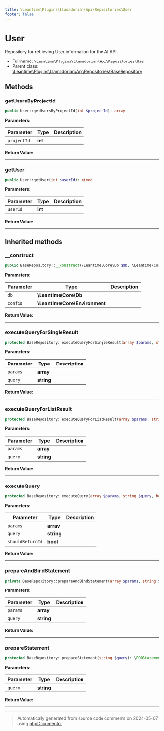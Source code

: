 ```yaml
---
title: \Leantime\Plugins\Llamadorian\Api\Repositories\User
footer: false
---
```


# User

Repository for retrieving User information for the AI API.



* Full name: `\Leantime\Plugins\Llamadorian\Api\Repositories\User`
* Parent class: [\Leantime\Plugins\Llamadorian\Api\Repositories\BaseRepository](technical/BaseRepository.md)



## Methods

### getUsersByProjectId



```php
public User::getUsersByProjectId(int $projectId): array
```








**Parameters:**

| Parameter | Type | Description |
|-----------|------|-------------|
| `projectId` | **int** |  |


**Return Value:**





---
### getUser



```php
public User::getUser(int $userId): mixed
```








**Parameters:**

| Parameter | Type | Description |
|-----------|------|-------------|
| `userId` | **int** |  |


**Return Value:**





---


## Inherited methods

### __construct



```php
public BaseRepository::__construct(\Leantime\Core\Db $db, \Leantime\Core\Environment $config): mixed
```








**Parameters:**

| Parameter | Type | Description |
|-----------|------|-------------|
| `db` | **\Leantime\Core\Db** |  |
| `config` | **\Leantime\Core\Environment** |  |


**Return Value:**





---
### executeQueryForSingleResult



```php
protected BaseRepository::executeQueryForSingleResult(array $params, string $query): mixed
```








**Parameters:**

| Parameter | Type | Description |
|-----------|------|-------------|
| `params` | **array** |  |
| `query` | **string** |  |


**Return Value:**





---
### executeQueryForListResult



```php
protected BaseRepository::executeQueryForListResult(array $params, string $query): array
```








**Parameters:**

| Parameter | Type | Description |
|-----------|------|-------------|
| `params` | **array** |  |
| `query` | **string** |  |


**Return Value:**





---
### executeQuery



```php
protected BaseRepository::executeQuery(array $params, string $query, bool $shouldReturnId = false): mixed
```








**Parameters:**

| Parameter | Type | Description |
|-----------|------|-------------|
| `params` | **array** |  |
| `query` | **string** |  |
| `shouldReturnId` | **bool** |  |


**Return Value:**





---
### prepareAndBindStatement



```php
private BaseRepository::prepareAndBindStatement(array $params, string $query): \PDOStatement
```








**Parameters:**

| Parameter | Type | Description |
|-----------|------|-------------|
| `params` | **array** |  |
| `query` | **string** |  |


**Return Value:**





---
### prepareStatement



```php
protected BaseRepository::prepareStatement(string $query): \PDOStatement
```








**Parameters:**

| Parameter | Type | Description |
|-----------|------|-------------|
| `query` | **string** |  |


**Return Value:**





---


---
> Automatically generated from source code comments on 2024-05-07 using [phpDocumentor](http://www.phpdoc.org/)

